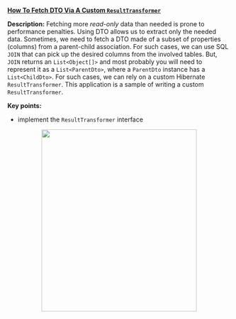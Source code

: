 **[How To Fetch DTO Via A Custom `ResultTransformer`](https://github.com/AnghelLeonard/Hibernate-SpringBoot/tree/master/HibernateSpringBootDtoCustomResultTransformer)**
  
**Description:** Fetching more *read-only* data than needed is prone to performance penalties. Using DTO allows us to extract only the needed data. Sometimes, we need to fetch a DTO made of a subset of properties (columns) from a parent-child association. For such cases, we can use SQL `JOIN` that can pick up the desired columns from the involved tables. But, `JOIN` returns an `List<Object[]>` and most probably you will need to represent it as a `List<ParentDto>`, where a `ParentDto` instance has a `List<ChildDto>`. For such cases, we can rely on a custom Hibernate `ResultTransformer`. This application is a sample of writing a custom `ResultTransformer`.

**Key points:**
- implement the `ResultTransformer` interface

<a href="https://leanpub.com/java-persistence-performance-illustrated-guide"><p align="center"><img src="https://github.com/AnghelLeonard/Hibernate-SpringBoot/blob/master/Java%20Persistence%20Performance%20Illustrated%20Guide.jpg" height="410" width="350"/></p></a>
